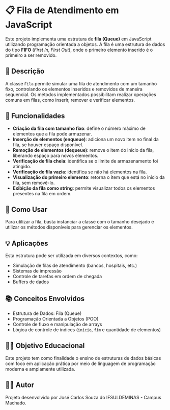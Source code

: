 # 📋 Fila de Atendimento em JavaScript

Este projeto implementa uma estrutura de **fila (Queue)** em JavaScript utilizando programação orientada a objetos. A fila é uma estrutura de dados do tipo **FIFO** (*First In, First Out*), onde o primeiro elemento inserido é o primeiro a ser removido.

## 📌 Descrição

A classe `Fila` permite simular uma fila de atendimento com um tamanho fixo, controlando os elementos inseridos e removidos de maneira sequencial. Os métodos implementados possibilitam realizar operações comuns em filas, como inserir, remover e verificar elementos.

## 🔧 Funcionalidades

- **Criação da fila com tamanho fixo**: define o número máximo de elementos que a fila pode armazenar.
- **Inserção de elementos (enqueue)**: adiciona um novo item no final da fila, se houver espaço disponível.
- **Remoção de elementos (dequeue)**: remove o item do início da fila, liberando espaço para novos elementos.
- **Verificação de fila cheia**: identifica se o limite de armazenamento foi atingido.
- **Verificação de fila vazia**: identifica se não há elementos na fila.
- **Visualização do primeiro elemento**: retorna o item que está no início da fila, sem removê-lo.
- **Exibição da fila como string**: permite visualizar todos os elementos presentes na fila em ordem.

## 🚀 Como Usar

Para utilizar a fila, basta instanciar a classe com o tamanho desejado e utilizar os métodos disponíveis para gerenciar os elementos.

## 💡 Aplicações

Esta estrutura pode ser utilizada em diversos contextos, como:
- Simulação de filas de atendimento (bancos, hospitais, etc.)
- Sistemas de impressão
- Controle de tarefas em ordem de chegada
- Buffers de dados

## 📚 Conceitos Envolvidos

- Estrutura de Dados: Fila (Queue)
- Programação Orientada a Objetos (POO)
- Controle de fluxo e manipulação de arrays
- Lógica de controle de índices (`início`, `fim` e quantidade de elementos)

## 👨‍🏫 Objetivo Educacional

Este projeto tem como finalidade o ensino de estruturas de dados básicas com foco em aplicação prática por meio de linguagem de programação moderna e amplamente utilizada.

## 🧑‍💻 Autor

Projeto desenvolvido por José Carlos Souza do IFSULDEMINAS - Campus Machado.
